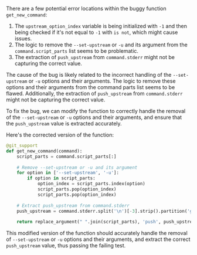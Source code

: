 There are a few potential error locations within the buggy function `get_new_command`:

1. The `upstream_option_index` variable is being initialized with `-1` and then being checked if it's not equal to `-1` with `is not`, which might cause issues. 
2. The logic to remove the `--set-upstream` or `-u` and its argument from the `command.script_parts` list seems to be problematic. 
3. The extraction of `push_upstream` from `command.stderr` might not be capturing the correct value.

The cause of the bug is likely related to the incorrect handling of the `--set-upstream` or `-u` options and their arguments. The logic to remove these options and their arguments from the command parts list seems to be flawed. Additionally, the extraction of `push_upstream` from `command.stderr` might not be capturing the correct value.

To fix the bug, we can modify the function to correctly handle the removal of the `--set-upstream` or `-u` options and their arguments, and ensure that the `push_upstream` value is extracted accurately.

Here's the corrected version of the function:

```python
@git_support
def get_new_command(command):
    script_parts = command.script_parts[:]
    
    # Remove --set-upstream or -u and its argument
    for option in ['--set-upstream', '-u']:
        if option in script_parts:
            option_index = script_parts.index(option)
            script_parts.pop(option_index)
            script_parts.pop(option_index)
            
    # Extract push_upstream from command.stderr
    push_upstream = command.stderr.split('\n')[-3].strip().partition('git ')[2]
    
    return replace_argument(" ".join(script_parts), 'push', push_upstream)
```

This modified version of the function should accurately handle the removal of `--set-upstream` or `-u` options and their arguments, and extract the correct `push_upstream` value, thus passing the failing test.